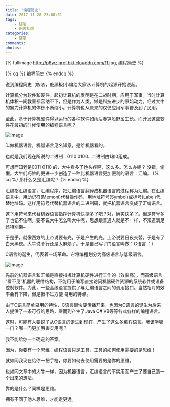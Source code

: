 ```yaml
---
title: "编程简史"
date: 2017-11-28 23:08:51
tags: 
	- 随笔
	- 胡思乱想
categories:
	- 随笔
comments:
photos:
---
```

{% fullimage http://p6wzlnrcf.bkt.clouddn.com/11.jpg, 编程简史 %}
<!-- more -->





{% cq %} 编程简史 {% endcq %}

说到编程简史（咳咳，敲黑板)小编给大家从计算机的起源开始说起。

计算机分为软件和硬件。起初计算机的发明是在二战时期，应用于军事。当时计算机体积一间教室都容纳不下，但是作为人类，懒是科技进步的原始动力。经过大牛的努力计算机的体积不断缩小。计算机也从原来的仅仅应用军事普及到了民用。

至此，基于计算机硬件得以运行的各种软件如雨后春笋般野蛮生长。而开发这些软件在最初的时候使用的编程语言呢？

![image](http://p6wzlnrcf.bkt.clouddn.com/221222.jpg)

叫做机器语言，机器语言见名知意，是给机器看的。

也就是我们现在所说的二进制：0110 0100…二进制由1和0组成。

可想而知老是0011 0110 的，大牛看多了也头疼啊，这么多。怎么办呢？ 没错，偷懒。大牛们巧妙的更进一步创造了一种比机器语言更加便利的语言：汇编。
{% cq %} 那什么又是汇编呢？ {% endcq %}


汇编指汇编语言，汇编程序。把汇编语言翻译成机器语言的过程称为汇编。在汇编语言中，用助记符(Memoni)代替操作码，用地址符号(Symbol)或标号(Label)代替地址码。这样用符号代替机器语言的二进制码，就把机器语言变成了汇编语言。

这下用符号来代替机器语言指挥计算机快捷多了吧？对，确实快多了。但是符号多了也记不住啊。要不说大牛怎么叫大牛呢，思想跟普通人就是不一样，不知道满足还特别懒~

于是乎，就像西方的上帝说要有光，于是产生的光。上帝说要日夜交替，于是有了白天黑夜。大牛说不行还是太麻烦了。于是自己写了门语言叫做：C语言 ：）

C语言的诞生，代表着一场革命。它将编程划分为高级语言与低级语言。

![image](http://p6wzlnrcf.bkt.clouddn.com/221225.jpg)

先前的机器语言和汇编是直接指挥计算机硬件进行工作的（效率高），而高级语言 “看不见”机器的硬件结构，不能用于编写直接访问机器硬件资源的系统软件或设备控制软件。为此，一些高级语言提供了与汇编语言之间的调用接口。当然相对的效率会有下降，但是抵不过方便 易用的特点。

由于C语言简单易用的特性，C语言很快便传播开来，也因为C语言的诞生为后来人提供了一条可行的思路，继而到产生了Java C# VB等等各式各样的编程语言。

这时，可能有人要说了从C语言的诞生到现在，产生了这么多编程语言。我该学哪一门？哪一门更加厉害实用呢？


我不能给你一个确定的答案。

因为，你要有一个思维：编程语言只是工具，工具的如何使用需要的是思维！

就如同我现在给你一把手枪，你要如何去使用需要的是你的思维。

也如同文章中的大牛一样，因为机器语言，汇编语言的不实用而产生了要自己造一个出来的想法。


靠的是什么？同样是思维。

拥有不同于他人思维，才能走更远。

    



